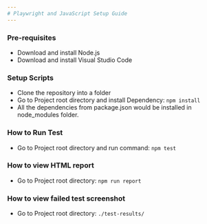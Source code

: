 ```yaml
---
# Playwright and JavaScript Setup Guide
---
```


### Pre-requisites
* Download and install Node.js
* Download and install Visual Studio Code

### Setup Scripts 
* Clone the repository into a folder
* Go to Project root directory and install Dependency: `npm install`
* All the dependencies from package.json would be installed in node_modules folder.

### How to Run Test
* Go to Project root directory and run command: `npm test`

### How to view HTML report
* Go to Project root directory: `npm run report`

### How to view failed test screenshot
* Go to Project root directory: `./test-results/`
